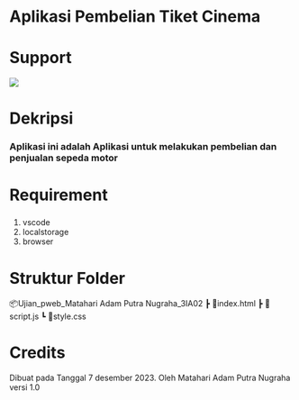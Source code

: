 # Aplikasi Pembelian Tiket Cinema

# Support
<img src="https://images.pexels.com/photos/3817843/pexels-photo-3817843.jpeg?auto=compress&cs=tinysrgb&w=600">


# Dekripsi
### Aplikasi ini adalah Aplikasi untuk melakukan pembelian dan penjualan sepeda motor

# Requirement
### 
1. vscode
2. localstorage
3. browser

# Struktur Folder
📦Ujian_pweb_Matahari Adam Putra Nugraha_3IA02
 ┣ 📜index.html
 ┣ 📜script.js
 ┗ 📜style.css
 

# Credits 
Dibuat pada Tanggal 7 desember 2023. Oleh Matahari Adam Putra Nugraha
versi 1.0
